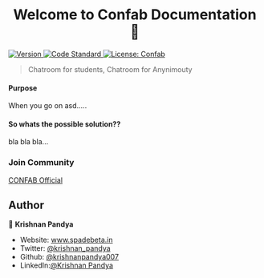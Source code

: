 <h1 align="center">Welcome to Confab Documentation 👋</h1>
<p>
  <a href="https://www.npmjs.com/package/use-refillable-state" target="_blank">
    <img alt="Version" src="https://img.shields.io/npm/v/use-refillable-state.svg">
  </a>
  <a href="https://standardjs.com" target="_blank">
    <img alt="Code Standard" src="https://img.shields.io/badge/code_style-standard-brightgreen.svg">
  </a>
  <a href="#" target="_blank">
    <img alt="License: Confab" src="https://img.shields.io/badge/License-Spade Community-yellow.svg" />
  </a>

</p>

> Chatroom for students, Chatroom for Anynimouty 

#### Purpose
When you go on asd..... 

#### So whats the possible solution??
bla bla bla...


### Join Community
[CONFAB Official](https://www.youtube.com/watch?v=dQw4w9WgXcQ)

## Author

👤 **Krishnan Pandya**

* Website: www.spadebeta.in 
* Twitter: [@krishnan_pandya](https://twitter.com/krishnan_pandya)
* Github: [@krishnanpandya007](https://github.com/krishnanpandya007)
* LinkedIn:[@Krishnan Pandya](https://www.linkedin.com/in/krishnan-pandya-685950237/)

